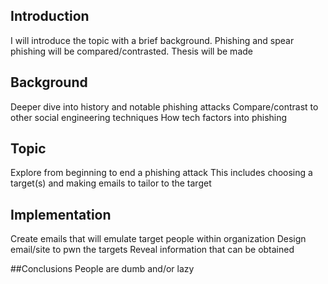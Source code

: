 ## Introduction

I will introduce the topic with a brief background. 
Phishing and spear phishing will be compared/contrasted.
Thesis will be made

## Background

Deeper dive into history and notable phishing attacks
Compare/contrast to other social engineering techniques
How tech factors into phishing

## Topic
Explore from beginning to end a phishing attack
This includes choosing a target(s) and making emails to tailor to the target

## Implementation
Create emails that will emulate target people within organization
Design email/site to pwn the targets
Reveal information that can be obtained

##Conclusions
People are dumb and/or lazy